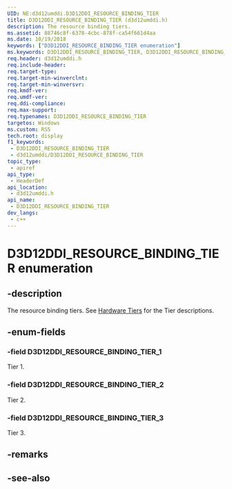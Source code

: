 ```yaml
---
UID: NE:d3d12umddi.D3D12DDI_RESOURCE_BINDING_TIER
title: D3D12DDI_RESOURCE_BINDING_TIER (d3d12umddi.h)
description: The resource binding tiers.
ms.assetid: 88746c8f-6378-4cbc-878f-ca54f661d4aa
ms.date: 10/19/2018
keywords: ["D3D12DDI_RESOURCE_BINDING_TIER enumeration"]
ms.keywords: D3D12DDI_RESOURCE_BINDING_TIER, D3D12DDI_RESOURCE_BINDING_TIER,
req.header: d3d12umddi.h
req.include-header: 
req.target-type: 
req.target-min-winverclnt: 
req.target-min-winversvr: 
req.kmdf-ver: 
req.umdf-ver: 
req.ddi-compliance: 
req.max-support: 
req.typenames: D3D12DDI_RESOURCE_BINDING_TIER
targetos: Windows
ms.custom: RS5
tech.root: display
f1_keywords:
 - D3D12DDI_RESOURCE_BINDING_TIER
 - d3d12umddi/D3D12DDI_RESOURCE_BINDING_TIER
topic_type:
 - apiref
api_type:
 - HeaderDef
api_location:
 - d3d12umddi.h
api_name:
 - D3D12DDI_RESOURCE_BINDING_TIER
dev_langs:
 - c++
---
```


# D3D12DDI_RESOURCE_BINDING_TIER enumeration


## -description

The resource binding tiers. See [Hardware Tiers](https://docs.microsoft.com/windows/win32/direct3d12/hardware-support) for the Tier descriptions.

## -enum-fields

### -field D3D12DDI_RESOURCE_BINDING_TIER_1

Tier 1.

### -field D3D12DDI_RESOURCE_BINDING_TIER_2

Tier 2.

### -field D3D12DDI_RESOURCE_BINDING_TIER_3

Tier 3.

## -remarks

## -see-also

